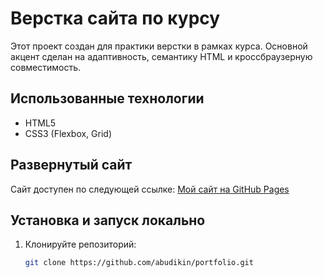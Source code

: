 # Верстка сайта по курсу

Этот проект создан для практики верстки в рамках курса. Основной акцент сделан на адаптивность, семантику HTML и кроссбраузерную совместимость.

## Использованные технологии
- HTML5
- CSS3 (Flexbox, Grid)

## Развернутый сайт
Сайт доступен по следующей ссылке: [Мой сайт на GitHub Pages](https://username.github.io/repository-name)

## Установка и запуск локально
1. Клонируйте репозиторий:
   ```bash
   git clone https://github.com/abudikin/portfolio.git
